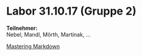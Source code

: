 # Labor 31.10.17 (Gruppe 2)

**Teilnehmer:**  
Nebel, Mandl, Mörth, Martinak, ...

[Mastering Markdown](https://github.com/marmom13/labor/edit/master/README.md)
